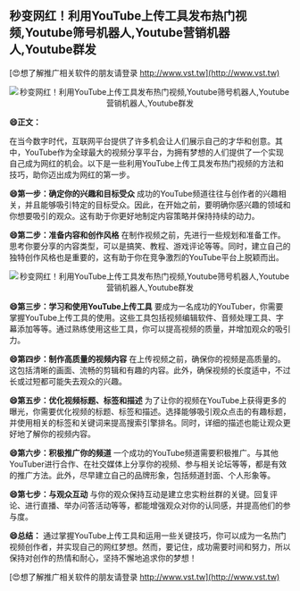 ## **秒变网红！利用YouTube上传工具发布热门视频,Youtube筛号机器人,Youtube营销机器人,Youtube群发**

[😍想了解推广相关软件的朋友请登录 http://www.vst.tw](http://www.vst.tw)

 <center><img src="https://vst.tw/MP4/tuiguang/png/6.png" alt="秒变网红！利用YouTube上传工具发布热门视频,Youtube筛号机器人,Youtube营销机器人,Youtube群发"></center>

**😄正文：**

在当今数字时代，互联网平台提供了许多机会让人们展示自己的才华和创意。其中，YouTube作为全球最大的视频分享平台，为拥有梦想的人们提供了一个实现自己成为网红的机会。以下是一些利用YouTube上传工具发布热门视频的方法和技巧，助你迈出成为网红的第一步。

**😄第一步：确定你的兴趣和目标受众**
成功的YouTube频道往往与创作者的兴趣相关，并且能够吸引特定的目标受众。因此，在开始之前，要明确你感兴趣的领域和你想要吸引的观众。这有助于你更好地制定内容策略并保持持续的动力。

**😄第二步：准备内容和创作风格**
在制作视频之前，先进行一些规划和准备工作。思考你要分享的内容类型，可以是搞笑、教程、游戏评论等等。同时，建立自己的独特创作风格也是重要的，这有助于你在竞争激烈的YouTube平台上脱颖而出。

 <center><img src="https://vst.tw/MP4/tuiguang/png/5.png" alt="秒变网红！利用YouTube上传工具发布热门视频,Youtube筛号机器人,Youtube营销机器人,Youtube群发"></center>

**😄第三步：学习和使用YouTube上传工具**
要成为一名成功的YouTuber，你需要掌握YouTube上传工具的使用。这些工具包括视频编辑软件、音频处理工具、字幕添加等等。通过熟练使用这些工具，你可以提高视频的质量，并增加观众的吸引力。

**😄第四步：制作高质量的视频内容**
在上传视频之前，确保你的视频是高质量的。这包括清晰的画面、流畅的剪辑和有趣的内容。此外，确保视频的长度适中，不过长或过短都可能失去观众的兴趣。

**😄第五步：优化视频标题、标签和描述**
为了让你的视频在YouTube上获得更多的曝光，你需要优化视频的标题、标签和描述。选择能够吸引观众点击的有趣标题，并使用相关的标签和关键词来提高搜索引擎排名。同时，详细的描述也能让观众更好地了解你的视频内容。

**😄第六步：积极推广你的频道**
一个成功的YouTube频道需要积极推广。与其他YouTuber进行合作、在社交媒体上分享你的视频、参与相关论坛等等，都是有效的推广方法。此外，尽早建立自己的品牌形象，包括频道封面、个人形象等。

**😄第七步：与观众互动**
与你的观众保持互动是建立忠实粉丝群的关键。回复评论、进行直播、举办问答活动等等，都能增强观众对你的认同感，并提高他们的参与度。

**😄总结：**
通过掌握YouTube上传工具和运用一些关键技巧，你可以成为一名热门视频创作者，并实现自己的网红梦想。然而，要记住，成功需要时间和努力，所以保持对创作的热情和耐心，坚持不懈地追求你的梦想！

[😍想了解推广相关软件的朋友请登录 http://www.vst.tw](http://www.vst.tw)



